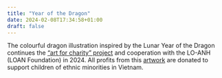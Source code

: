 ```yaml
---
title: "Year of the Dragon"
date: 2024-02-08T17:34:58+01:00
draft: false
---
```


The colourful dragon illustration inspired by the Lunar Year of the Dragon continues the [“art for charity” project](https://seraphine-arts.com/en/charity/) and cooperation with the LO-ANH (LOAN Foundation) in 2024. All profits from this [artwork](https://shop.seraphine-arts.com/en/collections/jahr-des-drachen) are donated to support children of ethnic minorities in Vietnam.